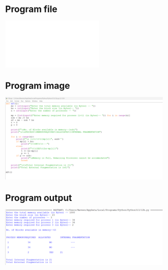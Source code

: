 # Program file
![Program file](mft_529.py)

# Program image
![Program file](mft_529_program.png.png)

# Program output
![Program output](mft_529_output.png.png)
